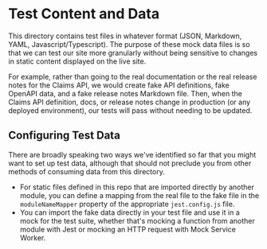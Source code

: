 # Test Content and Data

This directory contains test files in whatever format (JSON, Markdown, YAML, Javascript/Typescript). The purpose of these mock data files is so that we can test our site more granularly without being sensitive to changes in static content displayed on the live site.

For example, rather than going to the real documentation or the real release notes for the Claims API, we would create fake API definitions, fake OpenAPI data, and a fake release notes Markdown file. Then, when the Claims API definition, docs, or release notes change in production (or any deployed environment), our tests will pass without needing to be updated.

## Configuring Test Data

There are broadly speaking two ways we've identified so far that you might want to set up test data, although that should not preclude you from other methods of consuming data from this directory.

- For static files defined in this repo that are imported directly by another module, you can define a mapping from the real file to the fake file in the `moduleNameMapper` property of the appropriate `jest.config.js` file.
- You can import the fake data directly in your test file and use it in a mock for the test suite, whether that's mocking a function from another module with Jest or mocking an HTTP request with Mock Service Worker.

